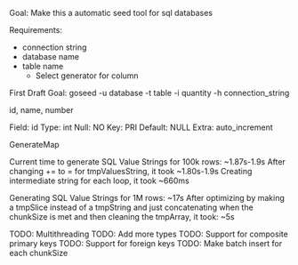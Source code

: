 Goal: Make this a automatic seed tool for sql databases

Requirements:
- connection string
- database name
- table name
    - Select generator for column



First Draft Goal:
goseed -u database -t table -i quantity -h connection_string


id, name, number

Field: id
Type: int
Null: NO
Key: PRI
Default: NULL
Extra: auto_increment

GenerateMap

Current time to generate SQL Value Strings for 100k rows: ~1.87s-1.9s
After changing += to = for tmpValuesString, it took ~1.80s-1.9s
Creating intermediate string for each loop, it took ~660ms

Generating SQL Value Strings for 1M rows: ~17s
After optimizing by making a  tmpSlice instead of a tmpString and just concatenating when the chunkSize is met and then cleaning the tmpArray, it took: ~5s

TODO: Multithreading
TODO: Add more types
TODO: Support for composite primary keys
TODO: Support for foreign keys
TODO: Make batch insert for each chunkSize